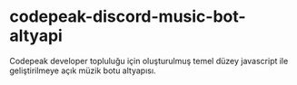 # codepeak-discord-music-bot-altyapi
 Codepeak developer topluluğu için oluşturulmuş temel düzey javascript ile geliştirilmeye açık müzik botu altyapısı.
